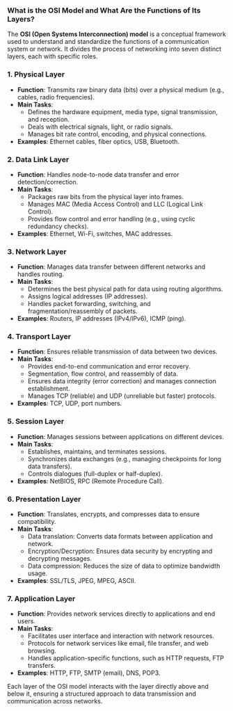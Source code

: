 ### What is the OSI Model and What Are the Functions of Its Layers?  

The **OSI (Open Systems Interconnection) model** is a conceptual framework used to understand and standardize the functions of a communication system or network. It divides the process of networking into seven distinct layers, each with specific roles.

### 1. **Physical Layer**  
   - **Function**: Transmits raw binary data (bits) over a physical medium (e.g., cables, radio frequencies).
   - **Main Tasks**: 
     - Defines the hardware equipment, media type, signal transmission, and reception.
     - Deals with electrical signals, light, or radio signals.
     - Manages bit rate control, encoding, and physical connections.
   - **Examples**: Ethernet cables, fiber optics, USB, Bluetooth.

### 2. **Data Link Layer**  
   - **Function**: Handles node-to-node data transfer and error detection/correction.
   - **Main Tasks**:
     - Packages raw bits from the physical layer into frames.
     - Manages MAC (Media Access Control) and LLC (Logical Link Control).
     - Provides flow control and error handling (e.g., using cyclic redundancy checks).
   - **Examples**: Ethernet, Wi-Fi, switches, MAC addresses.

### 3. **Network Layer**  
   - **Function**: Manages data transfer between different networks and handles routing.
   - **Main Tasks**:
     - Determines the best physical path for data using routing algorithms.
     - Assigns logical addresses (IP addresses).
     - Handles packet forwarding, switching, and fragmentation/reassembly of packets.
   - **Examples**: Routers, IP addresses (IPv4/IPv6), ICMP (ping).

### 4. **Transport Layer**  
   - **Function**: Ensures reliable transmission of data between two devices.
   - **Main Tasks**:
     - Provides end-to-end communication and error recovery.
     - Segmentation, flow control, and reassembly of data.
     - Ensures data integrity (error correction) and manages connection establishment.
     - Manages TCP (reliable) and UDP (unreliable but faster) protocols.
   - **Examples**: TCP, UDP, port numbers.

### 5. **Session Layer**  
   - **Function**: Manages sessions between applications on different devices.
   - **Main Tasks**:
     - Establishes, maintains, and terminates sessions.
     - Synchronizes data exchanges (e.g., managing checkpoints for long data transfers).
     - Controls dialogues (full-duplex or half-duplex).
   - **Examples**: NetBIOS, RPC (Remote Procedure Call).

### 6. **Presentation Layer**  
   - **Function**: Translates, encrypts, and compresses data to ensure compatibility.
   - **Main Tasks**:
     - Data translation: Converts data formats between application and network.
     - Encryption/Decryption: Ensures data security by encrypting and decrypting messages.
     - Data compression: Reduces the size of data to optimize bandwidth usage.
   - **Examples**: SSL/TLS, JPEG, MPEG, ASCII.

### 7. **Application Layer**  
   - **Function**: Provides network services directly to applications and end users.
   - **Main Tasks**:
     - Facilitates user interface and interaction with network resources.
     - Protocols for network services like email, file transfer, and web browsing.
     - Handles application-specific functions, such as HTTP requests, FTP transfers.
   - **Examples**: HTTP, FTP, SMTP (email), DNS, POP3.

Each layer of the OSI model interacts with the layer directly above and below it, ensuring a structured approach to data transmission and communication across networks.